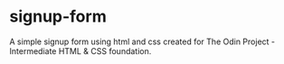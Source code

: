 # signup-form
A simple signup form using html and css created for The Odin Project - Intermediate HTML &amp; CSS foundation.
